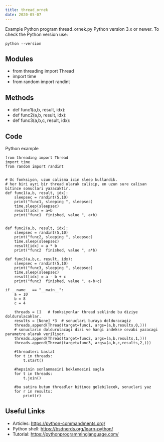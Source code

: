 ```yaml
---
title: thread_ornek
date: 2020-05-07
---
```

Example Python program thread_ornek.py
Python version 3.x or newer.
To check the Python version use:

    python --version

## Modules

* from threading import Thread
* import time
* from random import randint

## Methods

* def func1(a,b, result, idx):
* def func2(a,b, result, idx):
* def func3(a,b,c, result, idx):

## Code

Python example

    from threading import Thread
    import time
    from random import randint
    
    
    # Uc fonksiyon, uzun calisma icin sleep kullandik.
    # her biri ayri bir thread olarak calisip, en uzun sure calisan bitince sonuclari yazacaktir.
    def func1(a,b, result, idx):
        sleepsec = randint(5,10)
        print("func1, sleeping ", sleepsec)
        time.sleep(sleepsec)
        result[idx] = a+b
        print("func1  finished, value ", a+b)
        
    
    def func2(a,b, result, idx):
        sleepsec = randint(5,10)
        print("func2, sleeping ", sleepsec)
        time.sleep(sleepsec)
        result[idx] = a * b
        print("func2  finished, value ", a*b)
    
    def func3(a,b,c, result, idx):
        sleepsec = randint(5,10)
        print("func3, sleeping ", sleepsec)
        time.sleep(sleepsec)
        result[idx] = a - b + c
        print("func3  finished, value ", a-b+c)
    
    if __name__ == "__main__":
        a = 10
        b = 8
        c = 4
        
        threads = []   # fonksiyonlar thread seklinde bu diziye doldurulacaklar.
        results = [None] *3  # sonuclari buraya dolduracagiz
        threads.append(Thread(target=func1, args=(a,b,results,0,)))
        # sonuclarin doldurulacagi dizi ve hangi indekse cevabi yazacagi parametre olarak veriliyor.
        threads.append(Thread(target=func2, args=(a,b,results,1,)))
        threads.append(Thread(target=func3, args=(a,b,c,results,2,)))                   
    
        #threadleri baslat
        for t in threads:
            t.start()
    
        #hepsinin sonlanmasini beklemesini sagla
        for t in threads:
            t.join()
    
        #bu satira butun threadler bitince gelebilecek, sonuclari yaz
        for r in results:
            print(r)
    

## Useful Links

- Articles: https://python-commandments.org/
- Python shell: https://bsdnerds.org/learn-python/
- Tutorial: https://pythonprogramminglanguage.com/
